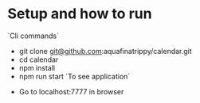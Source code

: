 # Setup and how to run

´Cli commands´
 * git clone git@github.com:aquafinatrippy/calendar.git
 * cd calendar
 * npm install
 * npm run start
´To see application´
- Go to localhost:7777 in browser
